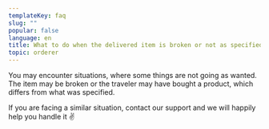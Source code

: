 ```yaml
---
templateKey: faq
slug: ""
popular: false
language: en
title: What to do when the delivered item is broken or not as specified
topic: orderer
---
```

You may encounter situations, where some things are not going as wanted. The item may be broken or the traveler may have bought a product, which differs from what was specified.


If you are facing a similar situation, contact our support and we will happily help you handle it ✌ 
